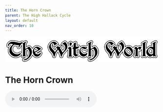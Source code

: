 ```yaml
---
title: The Horn Crown
parent: The High Hallack Cycle
layout: default
nav_order: 10
---
```


![Witch World](../../assets/img/swiat_czarownic.png "Witch World")

# The Horn Crown

<audio controls>
	 <source src="../../assets/mp3/godai_w_swiecie_czarownic_odcinek_09.mp3" type="audio/mpeg">
		Your browser does not support the audio element.
</audio>
